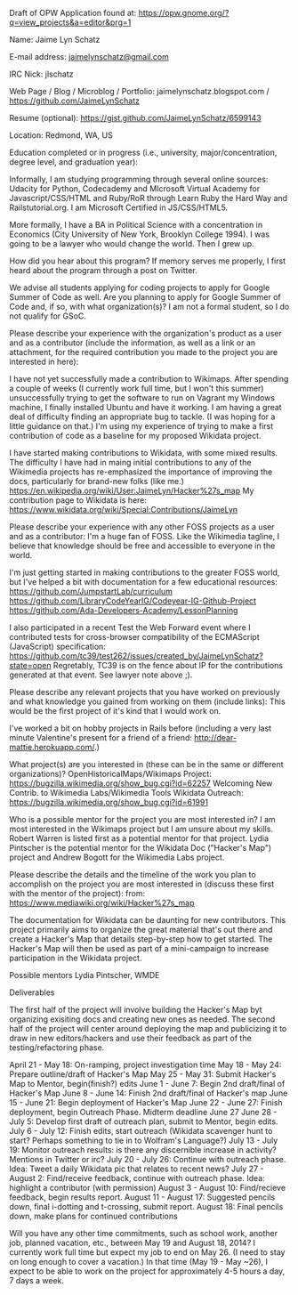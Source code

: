 Draft of OPW Application 
found at: https://opw.gnome.org/?q=view_projects&a=editor&prg=1

Name:    Jaime Lyn Schatz

E-mail address:    jaimelynschatz@gmail.com

IRC Nick:    jlschatz

Web Page / Blog / Microblog / Portfolio:
jaimelynschatz.blogspot.com / https://github.com/JaimeLynSchatz

Resume (optional):
https://gist.github.com/JaimeLynSchatz/6599143

Location:    Redmond, WA, US

Education completed or in progress (i.e., university, major/concentration, degree level, and graduation year):

Informally, I am studying programming through several online sources: Udacity for Python, Codecademy and MIcrosoft Virtual Academy for Javascript/CSS/HTML and Ruby/RoR through Learn Ruby the Hard Way and Railstutorial.org. I am Microsoft Certified in JS/CSS/HTML5.

More formally, I have a BA in Political Science with a concentration in Economics (City University of New York, Brooklyn College 1994). I was going to be a lawyer who would change the world. Then I grew up.

How did you hear about this program?
If memory serves me properly, I first heard about the program through a post on Twitter.

We advise all students applying for coding projects to apply for Google Summer of Code as well. Are you planning to apply for Google Summer of Code and, if so, with what organization(s)?
I am not a formal student, so I do not qualify for GSoC.

Please describe your experience with the organization's product as a user and as a contributor (include the information, as well as a link or an attachment, for the required contribution you made to the project you are interested in here):

I have not yet successfully made a contribution to Wikimaps. After spending a couple of weeks (I currently work full time, but I won't this summer) unsuccessfully trying to get the software to run on Vagrant my Windows machine, I finally installed Ubuntu and have it working. I am having a great deal of difficulty finding an appropriate bug to tackle. (I was hoping for a little guidance on that.) I'm using my experience of trying to make a first contribution of code as a baseline for my proposed Wikidata project.

I have started making contributions to Wikidata, with some mixed results. The difficulty I have had in maing initial contributions to any of the Wikimedia projects has re-emphasized the importance of improving the docs, particularly for brand-new folks (like me.)
https://en.wikipedia.org/wiki/User:JaimeLyn/Hacker%27s_map
My contribution page to Wikidata is here:
https://www.wikidata.org/wiki/Special:Contributions/JaimeLyn 

Please describe your experience with any other FOSS projects as a user and as a contributor:
I'm a huge fan of FOSS. Like the Wikimedia tagline, I believe that knowledge should be free and accessible to everyone in the world.

I'm just getting started in making contributions to the greater FOSS world, but I've helped a bit with documentation for a few educational resources:
https://github.com/JumpstartLab/curriculum
https://github.com/LibraryCodeYearIG/Codeyear-IG-Github-Project
https://github.com/Ada-Developers-Academy/LessonPlanning

I also participated in a recent Test the Web Forward event where I contributed tests for cross-browser compatibility of the ECMAScript (JavaScript) specification:
https://github.com/tc39/test262/issues/created_by/JaimeLynSchatz?state=open
Regretably, TC39 is on the fence about IP for the contributions generated at that event. See lawyer note above ;).

Please describe any relevant projects that you have worked on previously and what knowledge you gained from working on them (include links):
This would be the first project of it's kind that I would work on.

I've worked a bit on hobby projects in Rails before (including a very last minute Valentine's present for a friend of a friend: http://dear-mattie.herokuapp.com/.)

What project(s) are you interested in (these can be in the same or different organizations)?
OpenHistoricalMaps/Wikimaps Project: https://bugzilla.wikimedia.org/show_bug.cgi?id=62257
Welcoming New Contrib. to Wikimedia Labs/Wikimedia Tools
Wikidata Outreach: https://bugzilla.wikimedia.org/show_bug.cgi?id=61991

Who is a possible mentor for the project you are most interested in?
I am most interested in the Wikimaps project but I am unsure about my skills. Robert Warren is listed first as a potential mentor for that project.
Lydia Pintscher is the potential mentor for the Wikidata Doc ("Hacker's Map") project and Andrew Bogott for the Wikimedia Labs project.

Please describe the details and the timeline of the work you plan to accomplish on the project you are most interested in (discuss these first with the mentor of the project):
from: https://www.mediawiki.org/wiki/Hacker%27s_map

The documentation for Wikidata can be daunting for new contributors. This project primarily aims to organize the great material that's out there and create a Hacker's Map that details step-by-step how to get started. The Hacker's Map will then be used as part of a mini-campaign to increase participation in the Wikidata project.

Possible mentors
    Lydia Pintscher, WMDE

Deliverables

The first half of the project will involve building the Hacker's Map byt organizing exisiting docs and creating new ones as needed. The second half of the project will center around deploying the map and publicizing it to draw in new editors/hackers and use their feedback as part of the testing/refactoring phase.

April 21 - May 18: On-ramping, project investigation time
May 18 - May 24: Prepare outline/draft of Hacker's Map
May 25 - May 31: Submit Hacker's Map to Mentor, begin(finish?) edits
June 1 - June 7: Begin 2nd draft/final of Hacker's Map
June 8 - June 14: Finish 2nd draft/final of Hacker's map
June 15 - June 21: Begin deployment of Hacker's Map
June 22 - June 27: Finish deployment, begin Outreach Phase. Midterm deadline June 27
June 28 - July 5: Develop first draft of outreach plan, submit to Mentor, begin edits.
July 6 - July 12: Finish edits, start outreach (Wikidata scavenger hunt to start? Perhaps something to tie in to Wolfram's Language?)
July 13 - July 19: Monitor outreach results: is there any discernible increase in activity? Mentions in Twitter or irc?
July 20 - July 26: Continue with outreach phase. Idea: Tweet a daily Wikidata pic that relates to recent news?
July 27 - August 2: Find/receive feedback, continue with outreach phase. Idea: highlight a contributor (with permission)
August 3 - August 10: Find/recieve feedback, begin results report.
August 11 - August 17: Suggested pencils down, final i-dotting and t-crossing, submit report.
August 18: Final pencils down, make plans for continued contributions

Will you have any other time commitments, such as school work, another job, planned vacation, etc., between May 19 and August 18, 2014?
I currently work full time but expect my job to end on May 26. (I need to stay on long enough to cover a vacation.) In that time (May 19 - May ~26), I expect to be able to work on the project for approximately 4-5 hours a day, 7 days a week.
